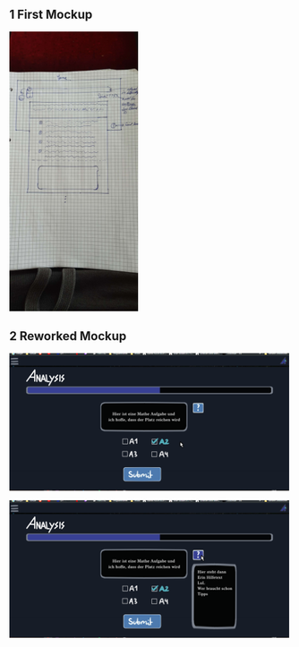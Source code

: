 ## 1 First Mockup
<img src="../../../../assets/images/viewMockups/20221019_120549.jpg" height="500" alt="guimockups"></img>

## 2 Reworked Mockup
<img src="../../../../assets/images/viewMockups/game_view_v2.png" width="500" alt="guimockups"></img>

<img src="../../../../assets/images/viewMockups/game_view_v2_helpmessage.png" width="500" alt="guimockups"></img>